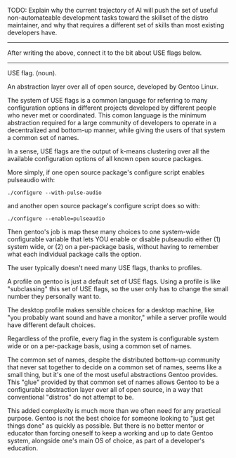 TODO: Explain why the current trajectory of AI will push the set of useful non-automateable development tasks toward the skillset of the distro maintainer, and why that requires a different set of skills than most existing developers have.

---

After writing the above, connect it to the bit about USE flags below.

---

USE flag. (noun).

An abstraction layer over all of open source, developed by Gentoo Linux.

The system of USE flags is a common language for referring to many configuration options in different projects developed by different people who never met or coordinated. This comon language is the minimum abstraction required for a large community of developers to operate in a decentralized and bottom-up manner, while giving the users of that system a common set of names.

In a sense, USE flags are the output of k-means clustering over all the available configuration options of all known open source packages.

More simply, if one open source package's configure script enables pulseaudio with:

```
./configure --with-pulse-audio
```

and another open source package's configure script does so with:

```
./configure --enable=pulseaudio
```

Then gentoo's job is map these many choices to one system-wide configurable variable that lets YOU enable or disable pulseaudio either (1) system wide, or (2) on a per-package basis, without having to remember what each individual package calls the option.

The user typically doesn't need many USE flags, thanks to profiles.

A profile on gentoo is just a default set of USE flags. Using a profile is like "subclassing" this set of USE flags, so the user only has to change the small number they personally want to.

The desktop profile makes sensible choices for a desktop machine, like "you probably want sound and have a monitor," while a server profile would have different default choices.

Regardless of the profile, every flag in the system is configurable system wide or on a per-package basis, using a common set of names.

The common set of names, despite the distributed bottom-up community that never sat together to decide on a common set of names, seems like a small thing, but it's one of the most useful abstractions Gentoo provides. This "glue" provided by that common set of names allows Gentoo to be a configurable abstraction layer over all of open source, in a way that conventional "distros" do not attempt to be.

This added complexity is much more than we often need for any practical purpose. Gentoo is not the best choice for someone looking to "just get things done" as quickly as possible. But there is no better mentor or educator than forcing oneself to keep a working and up to date Gentoo system, alongside one's main OS of choice, as part of a developer's education.